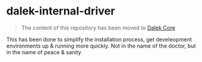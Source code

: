 dalek-internal-driver
=====================

> The content of this repository has been moved to [Dalek Core](https://github.com/dalekjs/dalek/blob/master/lib/dalek/driver.js)

This has been done to simplify the installation process, get develeopment environments up & running more quickly.
Not in the name of the doctor, but in the name of peace & sanity